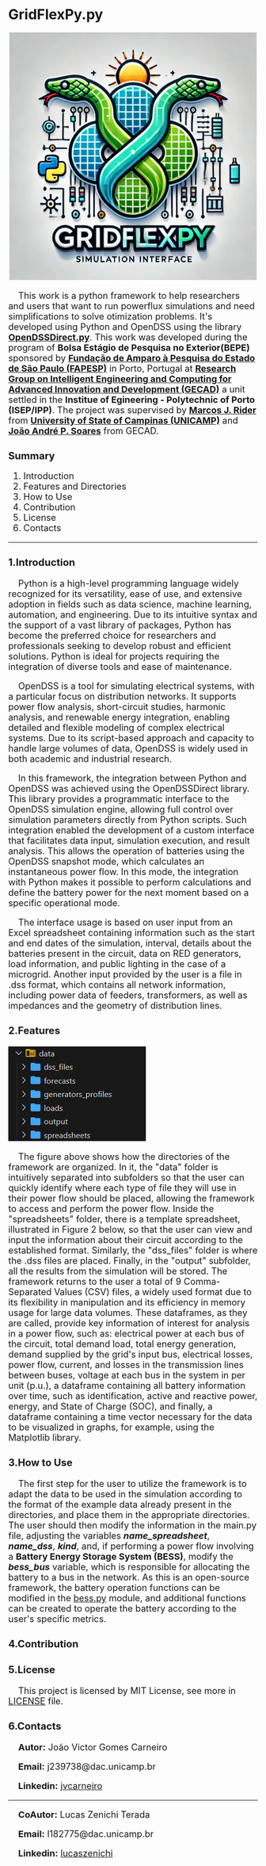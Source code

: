 <h1><b>GridFlexPy.py</b></h1>
<p align = "center">
<img src="img\logo.webp" width ="500" height="500"> 
</p>

<p style="text-indent: 20px; font-size: 18px ">
This work is a python framework to help researchers and users that want to run powerflux simulations and need simplifications to solve otimization problems. It's developed using Python and OpenDSS using the library <a href="https://github.com/dss-extensions/OpenDSSDirect.py" target="_blank"><b>OpenDSSDirect.py</b></a>.
This work was developed during the program of  <b>Bolsa Estágio de Pesquisa no Exterior(BEPE)</b> sponsored by <a href="https://fapesp.br" target="_blank"><b>Fundação de Amparo à Pesquisa do Estado de São Paulo (FAPESP)</b></a> in Porto, Portugal at <a href="https://www.gecad.isep.ipp.pt/"><b>Research Group on Intelligent Engineering and Computing for Advanced Innovation and Development (GECAD)</b></a> a unit settled in the <b>Institue of Egineering - Polytechnic of Porto (ISEP/IPP)</b>. The project was supervised by <a href="https://www.dsee.fee.unicamp.br/~mjrider/"><b>Marcos J. Rider</b></a> from <a href="https://unicamp.br/"><b>University of State of Campinas (UNICAMP)</b></a> and <a href="https://www.cienciavitae.pt/1612-8EA8-D0E8"><b>João André P. Soares</b></a> from GECAD.
</p>

<h2 style="font-size: 20px"><b>Summary</b></h2>
<ol style="font-size: 18px ">
    <li>Introduction</li>
    <li>Features and Directories</li>
    <li>How to Use</li>
    <li>Contribution</li>
    <li>License</li>
    <li>Contacts</li>
</ol>
<hr>
<h3 style="font-size: 20px"><b>1.Introduction</b></h3>

<p style="text-indent: 20px; font-size: 18px ">
Python is a high-level programming language widely recognized for its versatility, ease of use, and extensive adoption in fields such as data science, machine learning, automation, and engineering. Due to its intuitive syntax and the support of a vast library of packages, Python has become the preferred choice for researchers and professionals seeking to develop robust and efficient solutions. Python is ideal for projects requiring the integration of diverse tools and ease of maintenance.
</p>

<p style="text-indent: 20px; font-size: 18px ">
OpenDSS is a tool for simulating electrical systems, with a particular focus on distribution networks. It supports power flow analysis, short-circuit studies, harmonic analysis, and renewable energy integration, enabling detailed and flexible modeling of complex electrical systems. Due to its script-based approach and capacity to handle large volumes of data, OpenDSS is widely used in both academic and industrial research.
</p>

<p style="text-indent: 20px; font-size: 18px ">
In this framework, the integration between Python and OpenDSS was achieved using the OpenDSSDirect library. This library provides a programmatic interface to the OpenDSS simulation engine, allowing full control over simulation parameters directly from Python scripts. Such integration enabled the development of a custom interface that facilitates data input, simulation execution, and result analysis. This allows the operation of batteries using the OpenDSS snapshot mode, which calculates an instantaneous power flow. In this mode, the integration with Python makes it possible to perform calculations and define the battery power for the next moment based on a specific operational mode.
</p>

<p style="text-indent: 20px; font-size: 18px ">
The interface usage is based on user input from an Excel spreadsheet containing information such as the start and end dates of the simulation, interval, details about the batteries present in the circuit, data on RED generators, load information, and public lighting in the case of a microgrid. Another input provided by the user is a file in .dss format, which contains all network information, including power data of feeders, transformers, as well as impedances and the geometry of distribution lines.
</p>

<h3 style="font-size: 20px"><b>2.Features</b></h3>
<p align = "left">
<img src="img\directories.png"> 
</p>

<p style="text-indent: 20px; font-size: 18px ">
The figure above shows how the directories of the framework are organized. In it, the "data" folder is intuitively separated into subfolders so that the user can quickly identify where each type of file they will use in their power flow should be placed, allowing the framework to access and perform the power flow. Inside the "spreadsheets" folder, there is a template spreadsheet, illustrated in Figure 2 below, so that the user can view and input the information about their circuit according to the established format. Similarly, the "dss_files" folder is where the .dss files are placed. Finally, in the "output" subfolder, all the results from the simulation will be stored. The framework returns to the user a total of 9 Comma-Separated Values (CSV) files, a widely used format due to its flexibility in manipulation and its efficiency in memory usage for large data volumes. These dataframes, as they are called, provide key information of interest for analysis in a power flow, such as: electrical power at each bus of the circuit, total demand load, total energy generation, demand supplied by the grid's input bus, electrical losses, power flow, current, and losses in the transmission lines between buses, voltage at each bus in the system in per unit (p.u.), a dataframe containing all battery information over time, such as identification, active and reactive power, energy, and State of Charge (SOC), and finally, a dataframe containing a time vector necessary for the data to be visualized in graphs, for example, using the Matplotlib library.
</p>

<h3 style="font-size: 20px"><b>3.How to Use</b></h3>
<p style="text-indent: 20px; font-size: 18px ">
The first step for the user to utilize the framework is to adapt the data to be used in the simulation according to the format of the example data already present in the directories, and place them in the appropriate directories. The user should then modify the information in the main.py file, adjusting the variables <b><i>name_spreadsheet</i></b>, <b><i>name_dss</i></b>, <b><i>kind</i></b>, and, if performing a power flow involving a <b>Battery Energy Storage System (BESS)</b>, modify the <b><i>bess_bus</i></b> variable, which is responsible for allocating the battery to a bus in the network.
As this is an open-source framework, the battery operation functions can be modified in the <a href = "modules\bess.py">bess.py</a> module, and additional functions can be created to operate the battery according to the user's specific metrics.
</p>

<h3 style="font-size: 20px"><b>4.Contribution</b></h3>

<h3 style="font-size: 20px"> <b>5.License</b></h3>
<p style="text-indent: 20px; font-size: 18px ">
This project is licensed by MIT License, see more in <a href="\LICENSE">LICENSE</a> file.
</p>

<h3 style="font-size: 20px"><b>6.Contacts</b></h3>
<p style="text-indent: 20px; font-size: 18px ">
<b>Autor:</b> João Victor Gomes Carneiro
</p>
<p style="text-indent: 20px; font-size: 18px ">
<b>Email:</b> j239738@dac.unicamp.br
</p>
<p style="text-indent: 20px; font-size: 18px ">
<b>Linkedin:</b> <a href="https://www.linkedin.com/in/jvcarneiro/">jvcarneiro</a>
</p>

<hr>
<p style="text-indent: 20px; font-size: 18px ">
<b>CoAutor:</b> Lucas Zenichi Terada
</p>
<p style="text-indent: 20px; font-size: 18px ">
<b>Email:</b> l182775@dac.unicamp.br
</p>
<p style="text-indent: 20px; font-size: 18px ">
<b>Linkedin:</b> <a href="https://www.linkedin.com/in/lucaszenichi/">lucaszenichi</a>
</p>




    
